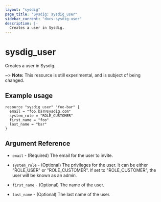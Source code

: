 ```yaml
---
layout: "sysdig"
page_title: "Sysdig: sysdig_user"
sidebar_current: "docs-sysdig-user"
description: |-
  Creates a user in Sysdig.
---
```


# sysdig\_user

Creates a user in Sysdig.

~> **Note:** This resource is still experimental, and is subject of being changed.

## Example usage

```hcl
resource "sysdig_user" "foo-bar" {
  email = "foo.bar@sysdig.com"
  system_role = "ROLE_CUSTOMER"
  first_name = "foo"
  last_name = "bar"
}
```

## Argument Reference

* `email` - (Required) The email for the user to invite.

* `system_role` - (Optional) The privileges for the user. It can be either "ROLE_USER" or "ROLE_CUSTOMER".
    If set to "ROLE_CUSTOMER", the user will be known as an admin.

* `first_name` - (Optional) The name of the user.

* `last_name` - (Optional) The last name of the user.